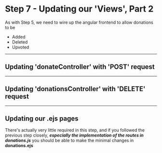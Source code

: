 
# Step 7 - Updating our 'Views', Part 2

As with Step 5, we need to wire up the angular frontend to allow donations to be

* Added
* Deleted
* Upvoted

---
## Updating 'donateController' with 'POST' request

---
## Updating 'donationsController' with 'DELETE' request



---
## Updating our .ejs pages

There's actually very little required in this step, and if you followed the previous step closely, ***especially the implementation of the routes in donations.js*** you should be able to make the minimal changes in **donations.ejs**